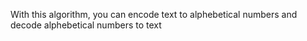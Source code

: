 With this algorithm, you can encode text to alphebetical numbers and decode alphebetical numbers to text
